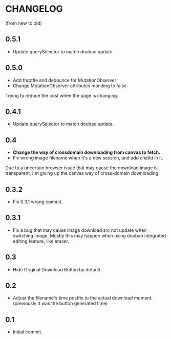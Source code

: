 # CHANGELOG

(from new to old)
## 0.5.1

- Update querySelector to match doubao update.

## 0.5.0

- Add throttle and debounce for MutationObserver
- Change MutationObserver attributes moniting to false.

Trying to reduce the cost when the page is changing.

## 0.4.1

- Update querySelector to match doubao update.

## 0.4

- **Change the way of crossdomain downloading from canvas to fetch.**
- Fix wrong image filename when it's a new session, and add chatId in it.

Due to a uncertain browser issue that may cause the download image is transparent, I'm giving up the canvas way of cross-domain downloading.

## 0.3.2

- Fix 0.3.1 wrong commit.

## 0.3.1

- Fix a bug that may cause image download src not update when switching image. Mostly this may happen when using doubao integrated editing feature, like eraser.

## 0.3

- Hide Original Download Button by default.

## 0.2

- Adjust the filename's time postfix to the actual download moment. (previously it was the button generated time)

## 0.1

- Initial commit.

